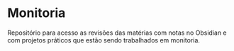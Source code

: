 # Monitoria
Repositório para acesso as revisões das matérias com notas no Obsidian e com projetos práticos que estão sendo trabalhados em monitoria.

